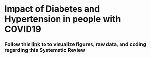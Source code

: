 # Impact of Diabetes and Hypertension in people with COVID19

### Follow this [link](https://github.com/ponceoscarj/dm_ht_covid/blob/master/covid.md) to to visualize figures, raw data, and coding regarding this Systematic Review